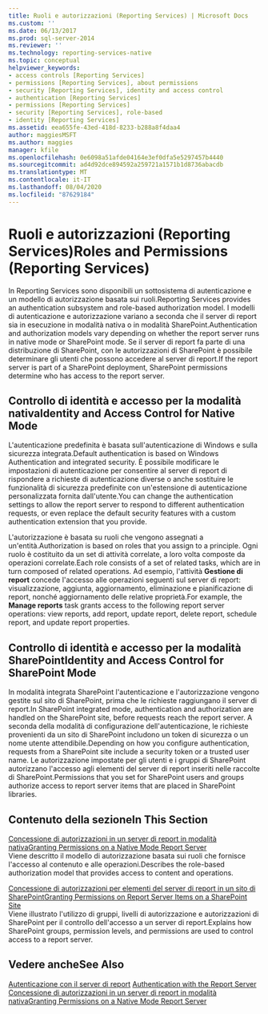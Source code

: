```yaml
---
title: Ruoli e autorizzazioni (Reporting Services) | Microsoft Docs
ms.custom: ''
ms.date: 06/13/2017
ms.prod: sql-server-2014
ms.reviewer: ''
ms.technology: reporting-services-native
ms.topic: conceptual
helpviewer_keywords:
- access controls [Reporting Services]
- permissions [Reporting Services], about permissions
- security [Reporting Services], identity and access control
- authentication [Reporting Services]
- permissions [Reporting Services]
- security [Reporting Services], role-based
- identity [Reporting Services]
ms.assetid: eea655fe-43ed-418d-8233-b288a8f4daa4
author: maggiesMSFT
ms.author: maggies
manager: kfile
ms.openlocfilehash: 0e6098a51afde04164e3ef0dfa5e5297457b4440
ms.sourcegitcommit: ad4d92dce894592a259721a1571b1d8736abacdb
ms.translationtype: MT
ms.contentlocale: it-IT
ms.lasthandoff: 08/04/2020
ms.locfileid: "87629184"
---
```

# <a name="roles-and-permissions-reporting-services"></a><span data-ttu-id="154bf-102">Ruoli e autorizzazioni (Reporting Services)</span><span class="sxs-lookup"><span data-stu-id="154bf-102">Roles and Permissions (Reporting Services)</span></span>
  <span data-ttu-id="154bf-103">In Reporting Services sono disponibili un sottosistema di autenticazione e un modello di autorizzazione basata sui ruoli.</span><span class="sxs-lookup"><span data-stu-id="154bf-103">Reporting Services provides an authentication subsystem and role-based authorization model.</span></span> <span data-ttu-id="154bf-104">I modelli di autenticazione e autorizzazione variano a seconda che il server di report sia in esecuzione in modalità nativa o in modalità SharePoint.</span><span class="sxs-lookup"><span data-stu-id="154bf-104">Authentication and authorization models vary depending on whether the report server runs in native mode or SharePoint mode.</span></span> <span data-ttu-id="154bf-105">Se il server di report fa parte di una distribuzione di SharePoint, con le autorizzazioni di SharePoint è possibile determinare gli utenti che possono accedere al server di report.</span><span class="sxs-lookup"><span data-stu-id="154bf-105">If the report server is part of a SharePoint deployment, SharePoint permissions determine who has access to the report server.</span></span>  
  
## <a name="identity-and-access-control-for-native-mode"></a><span data-ttu-id="154bf-106">Controllo di identità e accesso per la modalità nativa</span><span class="sxs-lookup"><span data-stu-id="154bf-106">Identity and Access Control for Native Mode</span></span>  
 <span data-ttu-id="154bf-107">L'autenticazione predefinita è basata sull'autenticazione di Windows e sulla sicurezza integrata.</span><span class="sxs-lookup"><span data-stu-id="154bf-107">Default authentication is based on Windows Authentication and integrated security.</span></span> <span data-ttu-id="154bf-108">È possibile modificare le impostazioni di autenticazione per consentire al server di report di rispondere a richieste di autenticazione diverse o anche sostituire le funzionalità di sicurezza predefinite con un'estensione di autenticazione personalizzata fornita dall'utente.</span><span class="sxs-lookup"><span data-stu-id="154bf-108">You can change the authentication settings to allow the report server to respond to different authentication requests, or even replace the default security features with a custom authentication extension that you provide.</span></span>  
  
 <span data-ttu-id="154bf-109">L'autorizzazione è basata su ruoli che vengono assegnati a un'entità.</span><span class="sxs-lookup"><span data-stu-id="154bf-109">Authorization is based on roles that you assign to a principle.</span></span> <span data-ttu-id="154bf-110">Ogni ruolo è costituito da un set di attività correlate, a loro volta composte da operazioni correlate.</span><span class="sxs-lookup"><span data-stu-id="154bf-110">Each role consists of a set of related tasks, which are in turn composed of related operations.</span></span> <span data-ttu-id="154bf-111">Ad esempio, l'attività **Gestione di report** concede l'accesso alle operazioni seguenti sul server di report: visualizzazione, aggiunta, aggiornamento, eliminazione e pianificazione di report, nonché aggiornamento delle relative proprietà.</span><span class="sxs-lookup"><span data-stu-id="154bf-111">For example, the **Manage reports** task grants access to the following report server operations: view reports, add report, update report, delete report, schedule report, and update report properties.</span></span>  
  
## <a name="identity-and-access-control-for-sharepoint-mode"></a><span data-ttu-id="154bf-112">Controllo di identità e accesso per la modalità SharePoint</span><span class="sxs-lookup"><span data-stu-id="154bf-112">Identity and Access Control for SharePoint Mode</span></span>  
 <span data-ttu-id="154bf-113">In modalità integrata SharePoint l'autenticazione e l'autorizzazione vengono gestite sul sito di SharePoint, prima che le richieste raggiungano il server di report.</span><span class="sxs-lookup"><span data-stu-id="154bf-113">In SharePoint integrated mode, authentication and authorization are handled on the SharePoint site, before requests reach the report server.</span></span> <span data-ttu-id="154bf-114">A seconda della modalità di configurazione dell'autenticazione, le richieste provenienti da un sito di SharePoint includono un token di sicurezza o un nome utente attendibile.</span><span class="sxs-lookup"><span data-stu-id="154bf-114">Depending on how you configure authentication, requests from a SharePoint site include a security token or a trusted user name.</span></span> <span data-ttu-id="154bf-115">Le autorizzazione impostate per gli utenti e i gruppi di SharePoint autorizzano l'accesso agli elementi del server di report inseriti nelle raccolte di SharePoint.</span><span class="sxs-lookup"><span data-stu-id="154bf-115">Permissions that you set for SharePoint users and groups authorize access to report server items that are placed in SharePoint libraries.</span></span>  
  
## <a name="in-this-section"></a><span data-ttu-id="154bf-116">Contenuto della sezione</span><span class="sxs-lookup"><span data-stu-id="154bf-116">In This Section</span></span>  
 [<span data-ttu-id="154bf-117">Concessione di autorizzazioni in un server di report in modalità nativa</span><span class="sxs-lookup"><span data-stu-id="154bf-117">Granting Permissions on a Native Mode Report Server</span></span>](granting-permissions-on-a-native-mode-report-server.md)  
 <span data-ttu-id="154bf-118">Viene descritto il modello di autorizzazione basata sui ruoli che fornisce l'accesso al contenuto e alle operazioni.</span><span class="sxs-lookup"><span data-stu-id="154bf-118">Describes the role-based authorization model that provides access to content and operations.</span></span>  
  
 [<span data-ttu-id="154bf-119">Concessione di autorizzazioni per elementi del server di report in un sito di SharePoint</span><span class="sxs-lookup"><span data-stu-id="154bf-119">Granting Permissions on Report Server Items on a SharePoint Site</span></span>](granting-permissions-on-report-server-items-on-a-sharepoint-site.md)  
 <span data-ttu-id="154bf-120">Viene illustrato l'utilizzo di gruppi, livelli di autorizzazione e autorizzazioni di SharePoint per il controllo dell'accesso a un server di report.</span><span class="sxs-lookup"><span data-stu-id="154bf-120">Explains how SharePoint groups, permission levels, and permissions are used to control access to a report server.</span></span>  
  
## <a name="see-also"></a><span data-ttu-id="154bf-121">Vedere anche</span><span class="sxs-lookup"><span data-stu-id="154bf-121">See Also</span></span>  
 <span data-ttu-id="154bf-122">[Autenticazione con il server di report](authentication-with-the-report-server.md) </span><span class="sxs-lookup"><span data-stu-id="154bf-122">[Authentication with the Report Server](authentication-with-the-report-server.md) </span></span>  
 [<span data-ttu-id="154bf-123">Concessione di autorizzazioni in un server di report in modalità nativa</span><span class="sxs-lookup"><span data-stu-id="154bf-123">Granting Permissions on a Native Mode Report Server</span></span>](granting-permissions-on-a-native-mode-report-server.md)  
  
  
